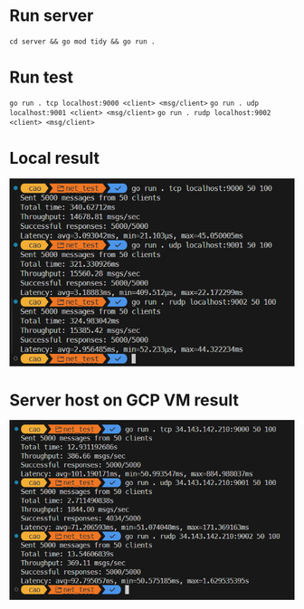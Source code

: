 # Run server
`cd server && go mod tidy && go run .`

# Run test 
`go run . tcp localhost:9000 <client> <msg/client>`
`go run . udp localhost:9001 <client> <msg/client>`
`go run . rudp localhost:9002 <client> <msg/client>`

# Local result
![alt text](image.png)

# Server host on GCP VM result
![alt text](image-1.png)